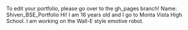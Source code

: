 To edit your portfolio, please go over to the gh_pages branch!
Name: Shiven_BSE_Portfolio
Hi! I am 16 years old and I go to Monta Vista High School. I am working on the Wall-E style emotive robot.